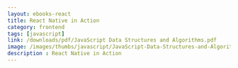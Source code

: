 ```yaml
---
layout: ebooks-react
title: React Native in Action 
category: frontend
tags: [javascript]
link: /downloads/pdf/JavaScript Data Structures and Algorithms.pdf 
image: /images/thumbs/javascript/JavaScript-Data-Structures-and-Algorithms-min.png
description : React Native in Action 
---
```













